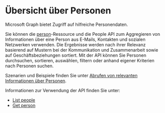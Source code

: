 # <a name="people-overview"></a>Übersicht über Personen

Microsoft Graph bietet Zugriff auf hilfreiche Personendaten. 

Sie können die [person](../resources/person.md)-Ressource und die People API zum Aggregieren von Informationen über eine Person aus E-Mails, Kontakten und sozialen Netzwerken verwenden. Die Ergebnisse werden nach ihrer Relevanz basierend auf Mustern bei der Kommunikation und Zusammenarbeit sowie auf Geschäftsbeziehungen sortiert. Mit der API können Sie Personen durchsuchen, sortieren, auswählen, filtern oder anhand eigener Kriterien nach Personen suchen. 

Szenarien und Beispiele finden Sie unter [Abrufen von relevanten Informationen über Personen](../../../concepts/people_example.md). 

Informationen zur Verwendung der API finden Sie unter:

- [List people](../api/user_list_people.md)
- [Get person](../api/person_get.md)


